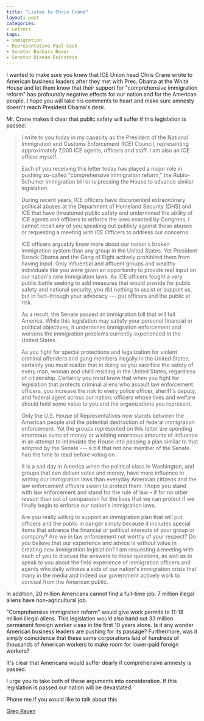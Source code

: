 ```yaml
---
title: "Listen to Chris Crane"
layout: post
categories:
- Letters
tags:
- immigration
- Representative Paul Cook
- Senator Barbara Boxer
- Senator Dianne Feinstein
---
```


I wanted to make sure you knew that ICE Union head Chris Crane wrote to American business leaders after they met with Pres. Obama at the White House and let them know that their support for "comprehensive immigration reform" has profoundly negative effects for our nation and for the American people. I hope you will take his comments to heart and make sure amnesty doesn't reach President Obama's desk.  
  
Mr. Crane makes it clear that public safety will suffer if this legislation is passed:

> I write to you today in my capacity as the President of the National Immigration and Customs Enforcement (ICE) Council, representing approximately 7,000 ICE agents, officers and staff. I am also an ICE officer myself.
> 
> Each of you receiving this letter today has played a major role in pushing so-called "comprehensive immigration reform," the Rubio-Schumer immigration bill or is pressing the House to advance similar legislation.
> 
> During recent years, ICE officers have documented extraordinary political abuses at the Department of Homeland Security (DHS) and ICE that have threatened public safety and undermined the ability of ICE agents and officers to enforce the laws enacted by Congress. I cannot recall any of you speaking out publicly against these abuses or requesting a meeting with ICE Officers to address our concerns.
> 
> ICE officers arguably know more about our nation's broken immigration system than any group in the United States. Yet President Barack Obama and the Gang of Eight actively prohibited them from having input. Only influential and affluent groups and wealthy individuals like you were given an opportunity to provide real input on our nation's new immigration laws. As ICE officers fought a very public battle seeking to add measures that would provide for public safety and national security, you did nothing to assist or support us, but in fact–through your advocacy --- put officers and the public at risk.
> 
> As a result, the Senate passed an immigration bill that will fail America. While this legislation may satisfy your personal financial or political objectives, it undermines immigration enforcement and worsens the immigration problems currently experienced in the United States.
> 
> As you fight for special protections and legalization for violent criminal offenders and gang members illegally in the United States, certainly you must realize that in doing so you sacrifice the safety of every man, woman and child residing in the United States, regardless of citizenship. Certainly you must know that when you fight for legislation that protects criminal aliens who assault law enforcement officers, you increase the risk to every police officer, sheriff's deputy, and federal agent across our nation; officers whose lives and welfare should hold some value to you and the organizations you represent.
> 
> Only the U.S. House of Representatives now stands between the American people and the potential destruction of federal immigration enforcement. Yet the groups represented on this letter are spending enormous sums of money or wielding enormous amounts of influence in an attempt to intimidate the House into passing a plan similar to that adopted by the Senate --- a bill that not one member of the Senate had the time to read before voting on.
> 
> It is a sad day in America when the political class in Washington, and groups that can deliver votes and money, have more influence in writing our immigration laws than everyday American citizens and the law enforcement officers sworn to protect them. I hope you stand with law enforcement and stand for the rule of law – if for no other reason than out of compassion for the lives that we can protect if we finally begin to enforce our nation's immigration laws.
> 
> Are you really willing to support an immigration plan that will put officers and the public in danger simply because it includes special items that advance the financial or political interests of your group or company? Are we in law enforcement not worthy of your respect? Do you believe that our experience and advice is without value in creating new immigration legislation? I am requesting a meeting with each of you to discuss the answers to these questions, as well as to speak to you about the field experience of immigration officers and agents who daily witness a side of our nation's immigration crisis that many in the media and indeed our government actively work to conceal from the American public.

In addition, 20 million Americans cannot find a full-time job. 7 million illegal aliens have non-agricultural job.

"Comprehensive immigration reform" would give work permits to 11-18 million illegal aliens. This legislation would also hand out 33 million permanent foreign worker visas in the first 10 years alone. Is it any wonder American business leaders are pushing for its passage? Furthermore, was it simply coincidence that these same corporations laid of hundreds of thousands of American workers to make room for lower-paid foreign workers?

It's clear that Americans would suffer dearly if comprehensive amnesty is passed.

I urge you to take both of these arguments into consideration. If this legislation is passed our nation will be devastated.

Phone me if you would like to talk about this

[Greg Raven](https://www.gregraven.org/)